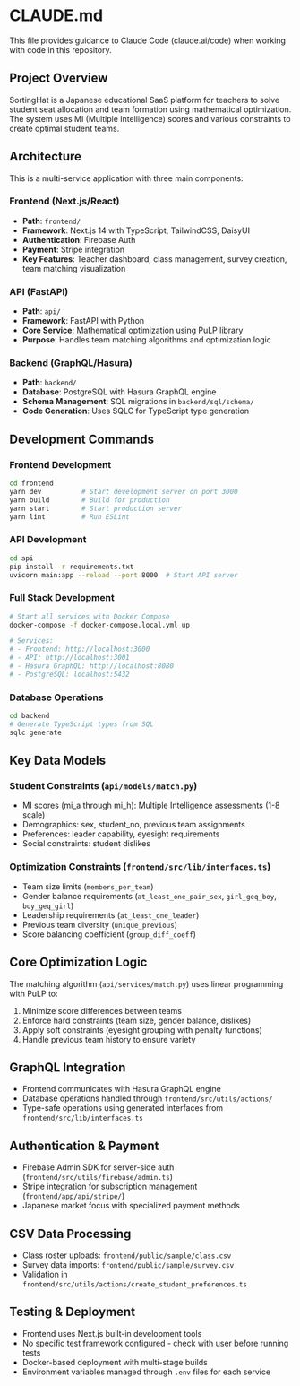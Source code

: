 # CLAUDE.md

This file provides guidance to Claude Code (claude.ai/code) when working with code in this repository.

## Project Overview
SortingHat is a Japanese educational SaaS platform for teachers to solve student seat allocation and team formation using mathematical optimization. The system uses MI (Multiple Intelligence) scores and various constraints to create optimal student teams.

## Architecture
This is a multi-service application with three main components:

### Frontend (Next.js/React)
- **Path**: `frontend/`
- **Framework**: Next.js 14 with TypeScript, TailwindCSS, DaisyUI
- **Authentication**: Firebase Auth
- **Payment**: Stripe integration
- **Key Features**: Teacher dashboard, class management, survey creation, team matching visualization

### API (FastAPI)
- **Path**: `api/`
- **Framework**: FastAPI with Python
- **Core Service**: Mathematical optimization using PuLP library
- **Purpose**: Handles team matching algorithms and optimization logic

### Backend (GraphQL/Hasura)
- **Path**: `backend/`
- **Database**: PostgreSQL with Hasura GraphQL engine
- **Schema Management**: SQL migrations in `backend/sql/schema/`
- **Code Generation**: Uses SQLC for TypeScript type generation

## Development Commands

### Frontend Development
```bash
cd frontend
yarn dev          # Start development server on port 3000
yarn build        # Build for production
yarn start        # Start production server
yarn lint         # Run ESLint
```

### API Development
```bash
cd api
pip install -r requirements.txt
uvicorn main:app --reload --port 8000  # Start API server
```

### Full Stack Development
```bash
# Start all services with Docker Compose
docker-compose -f docker-compose.local.yml up

# Services:
# - Frontend: http://localhost:3000
# - API: http://localhost:3001
# - Hasura GraphQL: http://localhost:8080
# - PostgreSQL: localhost:5432
```

### Database Operations
```bash
cd backend
# Generate TypeScript types from SQL
sqlc generate
```

## Key Data Models

### Student Constraints (`api/models/match.py`)
- MI scores (mi_a through mi_h): Multiple Intelligence assessments (1-8 scale)
- Demographics: sex, student_no, previous team assignments
- Preferences: leader capability, eyesight requirements
- Social constraints: student dislikes

### Optimization Constraints (`frontend/src/lib/interfaces.ts`)
- Team size limits (`members_per_team`)
- Gender balance requirements (`at_least_one_pair_sex`, `girl_geq_boy`, `boy_geq_girl`)
- Leadership requirements (`at_least_one_leader`)
- Previous team diversity (`unique_previous`)
- Score balancing coefficient (`group_diff_coeff`)

## Core Optimization Logic
The matching algorithm (`api/services/match.py`) uses linear programming with PuLP to:
1. Minimize score differences between teams
2. Enforce hard constraints (team size, gender balance, dislikes)
3. Apply soft constraints (eyesight grouping with penalty functions)
4. Handle previous team history to ensure variety

## GraphQL Integration
- Frontend communicates with Hasura GraphQL engine
- Database operations handled through `frontend/src/utils/actions/` 
- Type-safe operations using generated interfaces from `frontend/src/lib/interfaces.ts`

## Authentication & Payment
- Firebase Admin SDK for server-side auth (`frontend/src/utils/firebase/admin.ts`)
- Stripe integration for subscription management (`frontend/app/api/stripe/`)
- Japanese market focus with specialized payment methods

## CSV Data Processing
- Class roster uploads: `frontend/public/sample/class.csv`
- Survey data imports: `frontend/public/sample/survey.csv`
- Validation in `frontend/src/utils/actions/create_student_preferences.ts`

## Testing & Deployment
- Frontend uses Next.js built-in development tools
- No specific test framework configured - check with user before running tests
- Docker-based deployment with multi-stage builds
- Environment variables managed through `.env` files for each service